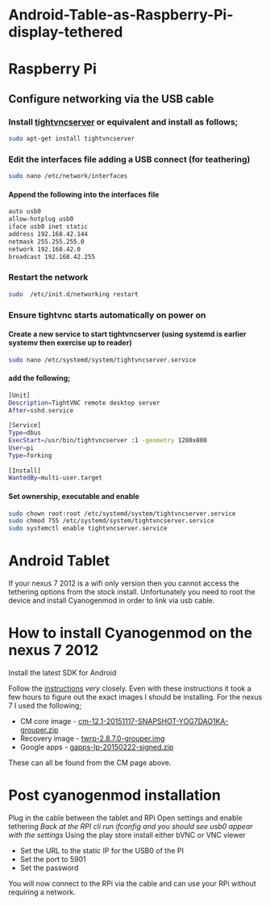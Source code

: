 # Android-Table-as-Raspberry-Pi-display-tethered

# Raspberry Pi
## Configure networking via the USB cable

### Install [tightvncserver](http://www.tightvnc.com/) or equivalent and install as follows;

```bash
sudo apt-get install tightvncserver
```

### Edit the interfaces file adding a USB connect (for teathering)
```bash
sudo nano /etc/network/interfaces
```

#### Append the following into the interfaces file
```bash
auto usb0
allow-hotplug usb0
iface usb0 inet static
address 192.168.42.144
netmask 255.255.255.0
network 192.168.42.0
broadcast 192.168.42.255
```

### Restart the network
```bash
sudo  /etc/init.d/networking restart
```

### Ensure tightvnc starts automatically on power on

#### Create a new service to start tightvncserver (using systemd is earlier systemv then exercise up to reader)
```bash
sudo nano /etc/systemd/system/tightvncserver.service
```

#### add the following;
```bash
[Unit]
Description=TightVNC remote desktop server
After=sshd.service
 
[Service]
Type=dbus
ExecStart=/usr/bin/tightvncserver :1 -geometry 1280x800
User=pi
Type=forking
 
[Install]
WantedBy=multi-user.target
```

#### Set ownership, executable and enable
```bash
sudo chown root:root /etc/systemd/system/tightvncserver.service
sudo chmod 755 /etc/systemd/system/tightvncserver.service
sudo systemctl enable tightvncserver.service
```

# Android Tablet
If your nexus 7 2012 is a wifi only version then you cannot access the tethering options from the stock install.
Unfortunately you need to root the device and install Cyanogenmod in order to link via usb cable.

# How to install Cyanogenmod on the nexus 7 2012
Install the latest SDK for Android

Follow the [instructions](https://wiki.cyanogenmod.org/w/Install_CM_for_grouper) _very_ closely.
Even with these instructions it took a few hours to figure out the exact images I should be installing.
For the nexus 7 I used the following;

- CM core image - [cm-12.1-20151117-SNAPSHOT-YOG7DAO1KA-grouper.zip](https://download.cyanogenmod.org/get/jenkins/135177/cm-12.1-20151117-SNAPSHOT-YOG7DAO1KA-grouper.zip)
- Recovery image - [twrp-2.8.7.0-grouper.img](https://dl.twrp.me/grouper/twrp-2.8.7.0-grouper.img)
- Google apps - [gapps-lp-20150222-signed.zip](http://www.idadtech.com/download-gapps-on-cyanogenmod-12-cm12-lollipop-5-x)

These can all be found from the CM page above.

# Post cyanogenmod installation
Plug in the cable between the tablet and RPi
Open settings and enable tethering
_Back at the RPI cli run ifconfig and you should see usb0 appear with the settings_
Using the play store install either bVNC or VNC viewer
- Set the URL to the static IP for the USB0 of the PI
- Set the port to 5901
- Set the password

You will now connect to the RPi via the cable and can use your RPi without requiring a network.

